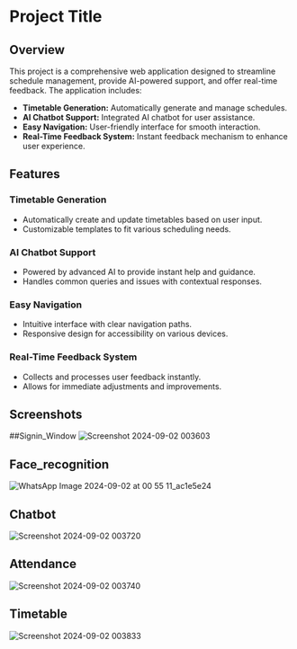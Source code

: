 # Project Title

## Overview

This project is a comprehensive web application designed to streamline schedule management, provide AI-powered support, and offer real-time feedback. The application includes:

- **Timetable Generation:** Automatically generate and manage schedules.
- **AI Chatbot Support:** Integrated AI chatbot for user assistance.
- **Easy Navigation:** User-friendly interface for smooth interaction.
- **Real-Time Feedback System:** Instant feedback mechanism to enhance user experience.

## Features

### Timetable Generation
- Automatically create and update timetables based on user input.
- Customizable templates to fit various scheduling needs.

### AI Chatbot Support
- Powered by advanced AI to provide instant help and guidance.
- Handles common queries and issues with contextual responses.

### Easy Navigation
- Intuitive interface with clear navigation paths.
- Responsive design for accessibility on various devices.

### Real-Time Feedback System
- Collects and processes user feedback instantly.
- Allows for immediate adjustments and improvements.

## Screenshots
##Signin_Window
![Screenshot 2024-09-02 003603](https://github.com/user-attachments/assets/06291b4b-9572-45d0-b8c9-8b487b81f49f)

## Face_recognition
![WhatsApp Image 2024-09-02 at 00 55 11_ac1e5e24](https://github.com/user-attachments/assets/772848b0-9ebc-4abc-a4bc-2113a019cca4)
## Chatbot

![Screenshot 2024-09-02 003720](https://github.com/user-attachments/assets/9aed3067-7e4f-4748-966f-05b081cfe34b)
## Attendance
![Screenshot 2024-09-02 003740](https://github.com/user-attachments/assets/846c6099-d5ce-4fcd-9f59-1bc4e6c47e92)


## Timetable
![Screenshot 2024-09-02 003833](https://github.com/user-attachments/assets/541e43ed-676e-4c91-adc7-4e9d54c9947d)

